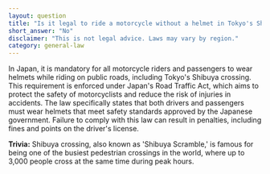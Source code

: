 ```yaml
---
layout: question
title: "Is it legal to ride a motorcycle without a helmet in Tokyo's Shibuya crossing?"
short_answer: "No"
disclaimer: "This is not legal advice. Laws may vary by region."
category: general-law
---
```

In Japan, it is mandatory for all motorcycle riders and passengers to wear helmets while riding on public roads, including Tokyo's Shibuya crossing. This requirement is enforced under Japan's Road Traffic Act, which aims to protect the safety of motorcyclists and reduce the risk of injuries in accidents. The law specifically states that both drivers and passengers must wear helmets that meet safety standards approved by the Japanese government. Failure to comply with this law can result in penalties, including fines and points on the driver's license.

**Trivia:** Shibuya crossing, also known as 'Shibuya Scramble,' is famous for being one of the busiest pedestrian crossings in the world, where up to 3,000 people cross at the same time during peak hours.
